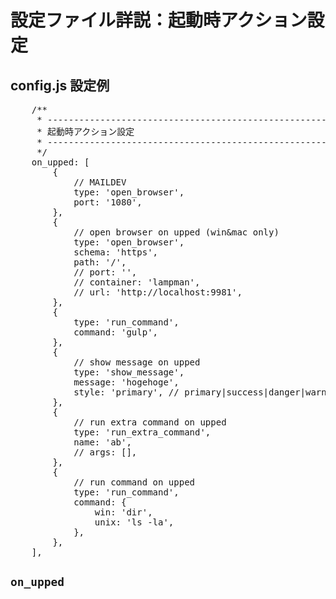 
# 設定ファイル詳説：起動時アクション設定

## config.js 設定例
<pre class="cmd">
    /**
     * ---------------------------------------------------------------
     * 起動時アクション設定
     * ---------------------------------------------------------------
     */
    on_upped: [
        {
            // MAILDEV
            type: 'open_browser',
            port: '1080',
        },
        {
            // open browser on upped (win&mac only)
            type: 'open_browser',
            schema: 'https',
            path: '/',
            // port: '',
            // container: 'lampman',
            // url: 'http://localhost:9981',
        },
        {
            type: 'run_command',
            command: 'gulp',
        },
        {
            // show message on upped
            type: 'show_message',
            message: 'hogehoge',
            style: 'primary', // primary|success|danger|warning|info|default
        },
        {
            // run extra command on upped
            type: 'run_extra_command',
            name: 'ab',
            // args: [],
        },
        {
            // run command on upped
            type: 'run_command',
            command: {
                win: 'dir',
                unix: 'ls -la',
            },
        },
    ],
</pre>

## `on_upped`
